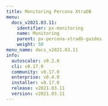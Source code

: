 ```yaml
---
title: Monitoring Percona XtraDB
menu:
  docs_v2021.03.11:
    identifier: px-monitoring
    name: Monitoring
    parent: px-percona-xtradb-guides
    weight: 50
menu_name: docs_v2021.03.11
info:
  autoscaler: v0.2.0
  cli: v0.17.0
  community: v0.17.0
  enterprise: v0.4.0
  installer: v0.17.0
  release: v2021.03.11
  version: v2021.03.11
---
```


